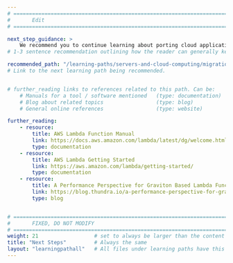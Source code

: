 ```yaml
---
# ================================================================================
#       Edit
# ================================================================================

next_step_guidance: >
    We recommend you to continue learning about porting cloud applications to the Arm architecture for increased performance and cost savings.
# 1-3 sentence recommendation outlining how the reader can generally keep learning about these topics, and a specific explanation of why the next step is being recommended.

recommended_path: "/learning-paths/servers-and-cloud-computing/migration/" 
# Link to the next learning path being recommended.


# further_reading links to references related to this path. Can be:
    # Manuals for a tool / software mentioned   (type: documentation)
    # Blog about related topics                 (type: blog)
    # General online references                 (type: website) 

further_reading:
    - resource:
        title: AWS Lambda Function Manual
        link: https://docs.aws.amazon.com/lambda/latest/dg/welcome.html
        type: documentation
    - resource:
        title: AWS Lambda Getting Started
        link: https://aws.amazon.com/lambda/getting-started/
        type: documentation
    - resource:
        title: A Performance Perspective for Graviton Based Lambda Functions
        link: https://blog.thundra.io/a-performance-perspective-for-graviton-based-lambda-functions
        type: blog


# ================================================================================
#       FIXED, DO NOT MODIFY
# ================================================================================
weight: 21                  # set to always be larger than the content in this path, and one more than 'review'
title: "Next Steps"         # Always the same
layout: "learningpathall"   # All files under learning paths have this same wrapper
---
```


